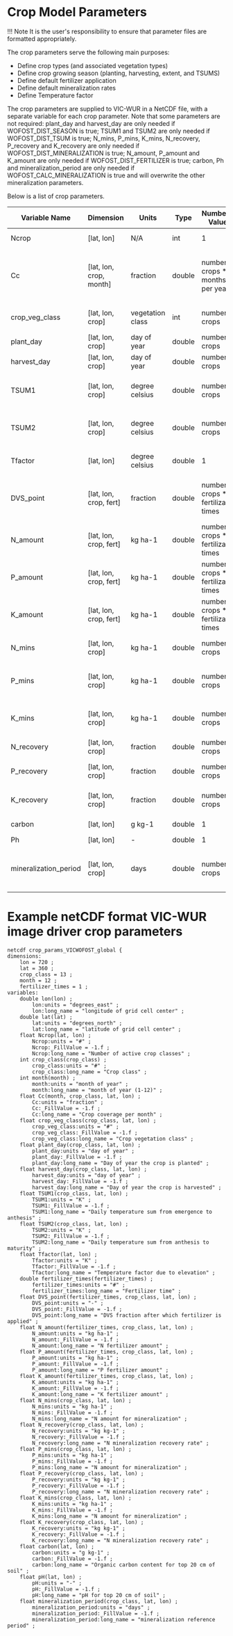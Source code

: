 # Crop Model Parameters

!!! Note
	It is the user's responsibility to ensure that parameter files are formatted appropriately.


The crop parameters serve the following main purposes:

*   Define crop types (and associated vegetation types)
*   Define crop growing season (planting, harvesting, extent, and TSUMS)
*   Define default fertilizer application
*   Define default mineralization rates
*   Define Temperature factor

The crop parameters are supplied to VIC-WUR in a NetCDF file, with a separate variable for each crop parameter. Note that some parameters are not required: plant_day and harvest_day are only needed if WOFOST_DIST_SEASON is true; TSUM1 and TSUM2 are only needed if WOFOST_DIST_TSUM is true; N_mins, P_mins, K_mins, N_recovery, P_recovery and K_recovery are only needed if WOFOST_DIST_MINERALIZATION is true; N_amount, P_amount and K_amount are only needed if WOFOST_DIST_FERTILIZER is true; carbon, Ph and mineralization_period are only needed if WOFOST_CALC_MINERALIZATION is true and will overwrite the other mineralization parameters.

Below is a list of crop parameters.

| Variable Name         | Dimension   | Units                                          | Type   | Number of Values | Description                                     |
|-----------------------|-------------|------------------------------------------------|--------|------------------|-------------------------------------------------|
| Ncrop             | [lat, lon] | N/A                                            | int    | 1                | Number of crop in cell        |
| Cc                 | [lat, lon, crop, month] | fraction | double    | number of crops * months per year                | Crop coverage per months (used for multiple seasons per crop)                  |
| crop_veg_class  | [lat, lon, crop]  | vegetation class                            | int | number of crops                | Crop vegetation class |
| plant_day | [lat, lon, crop]  | day of year                                       | double | number of crops                | Crop plantin day  |
| harvest_day | [lat, lon, crop]  | day of year                                       | double | number of crops                | Crop harvest day  |
| TSUM1 | [lat, lon, crop]  | degree celsius                                       | double | number of crops                | Crop temperature sum to anthesis  |
| TSUM2 | [lat, lon, crop]  | degree celsius                                       | double | number of crops                | Crop temperature sum to maturity  |
| Tfactor | [lat, lon]  | degree celsius                                       | double | 1                | Crop temperature factor  |
| DVS_point | [lat, lon, crop, fert]  | fraction                                       | double | number of crops * fertilization times                | Crop development stage of fertilize application  |
| N_amount | [lat, lon, crop, fert]  | kg ha-1                                       | double | number of crops * fertilization times                | Crop nitrogen application  |
| P_amount | [lat, lon, crop, fert]  | kg ha-1                                       | double | number of crops * fertilization times                | Crop phosphorus application  |
| K_amount | [lat, lon, crop, fert]  | kg ha-1                                       | double | number of crops * fertilization times                | Crop potassium application  |
| N_mins | [lat, lon, crop]  | kg ha-1                                       | double | number of crops                | Crop nitrogen mineralization rate  |
| P_mins | [lat, lon, crop]  | kg ha-1                                       | double | number of crops                | Crop phosphorus mineralization rate |
| K_mins | [lat, lon, crop]  | kg ha-1                                       | double | number of crops                | Crop potassium mineralization rate |
| N_recovery | [lat, lon, crop]  | fraction                                       | double | number of crops                | Crop nitrogen recovery rate |
| P_recovery | [lat, lon, crop]  | fraction                                       | double | number of crops                | Crop phosphorus recovery rate |
| K_recovery | [lat, lon, crop]  | fraction                                       | double | number of crops                | Crop potassium recovery rate |
| carbon | [lat, lon]  | g kg-1                                       | double | 1                | Soil carbon content |
| Ph | [lat, lon]  | -                                       | double | 1                | Soil Ph |
| mineralization_period | [lat, lon, crop]  | days                                       | double | number of crops                | Mineralization period over which mineralization is calculated |

# Example netCDF format VIC-WUR image driver crop parameters

```
netcdf crop_params_VICWOFOST_global {
dimensions:
	lon = 720 ;
	lat = 360 ;
	crop_class = 13 ;
	month = 12 ;
	fertilizer_times = 1 ;
variables:
	double lon(lon) ;
		lon:units = "degrees_east" ;
		lon:long_name = "longitude of grid cell center" ;
	double lat(lat) ;
		lat:units = "degrees_north" ;
		lat:long_name = "latitude of grid cell center" ;
	float Ncrop(lat, lon) ;
		Ncrop:units = "#" ;
		Ncrop:_FillValue = -1.f ;
		Ncrop:long_name = "Number of active crop classes" ;
	int crop_class(crop_class) ;
		crop_class:units = "#" ;
		crop_class:long_name = "Crop class" ;
	int month(month) ;
		month:units = "month of year" ;
		month:long_name = "month of year (1-12)" ;
	float Cc(month, crop_class, lat, lon) ;
		Cc:units = "fraction" ;
		Cc:_FillValue = -1.f ;
		Cc:long_name = "Crop coverage per month" ;
	float crop_veg_class(crop_class, lat, lon) ;
		crop_veg_class:units = "#" ;
		crop_veg_class:_FillValue = -1.f ;
		crop_veg_class:long_name = "Crop vegetation class" ;
	float plant_day(crop_class, lat, lon) ;
		plant_day:units = "day of year" ;
		plant_day:_FillValue = -1.f ;
		plant_day:long_name = "Day of year the crop is planted" ;
	float harvest_day(crop_class, lat, lon) ;
		harvest_day:units = "day of year" ;
		harvest_day:_FillValue = -1.f ;
		harvest_day:long_name = "Day of year the crop is harvested" ;
	float TSUM1(crop_class, lat, lon) ;
		TSUM1:units = "K" ;
		TSUM1:_FillValue = -1.f ;
		TSUM1:long_name = "Daily temperature sum from emergence to anthesis" ;
	float TSUM2(crop_class, lat, lon) ;
		TSUM2:units = "K" ;
		TSUM2:_FillValue = -1.f ;
		TSUM2:long_name = "Daily temperature sum from anthesis to maturity" ;
	float Tfactor(lat, lon) ;
		Tfactor:units = "K" ;
		Tfactor:_FillValue = -1.f ;
		Tfactor:long_name = "Temperature factor due to elevation" ;
	double fertilizer_times(fertilizer_times) ;
		fertilizer_times:units = "#" ;
		fertilizer_times:long_name = "Fertilizer time" ;
	float DVS_point(fertilizer_times, crop_class, lat, lon) ;
		DVS_point:units = "-" ;
		DVS_point:_FillValue = -1.f ;
		DVS_point:long_name = "DVS fraction after which fertilizer is applied" ;
	float N_amount(fertilizer_times, crop_class, lat, lon) ;
		N_amount:units = "kg ha-1" ;
		N_amount:_FillValue = -1.f ;
		N_amount:long_name = "N fertilizer amount" ;
	float P_amount(fertilizer_times, crop_class, lat, lon) ;
		P_amount:units = "kg ha-1" ;
		P_amount:_FillValue = -1.f ;
		P_amount:long_name = "P fertilizer amount" ;
	float K_amount(fertilizer_times, crop_class, lat, lon) ;
		K_amount:units = "kg ha-1" ;
		K_amount:_FillValue = -1.f ;
		K_amount:long_name = "K fertilizer amount" ;
	float N_mins(crop_class, lat, lon) ;
		N_mins:units = "kg ha-1" ;
		N_mins:_FillValue = -1.f ;
		N_mins:long_name = "N amount for mineralization" ;
	float N_recovery(crop_class, lat, lon) ;
		N_recovery:units = "kg kg-1" ;
		N_recovery:_FillValue = -1.f ;
		N_recovery:long_name = "N mineralization recovery rate" ;
	float P_mins(crop_class, lat, lon) ;
		P_mins:units = "kg ha-1" ;
		P_mins:_FillValue = -1.f ;
		P_mins:long_name = "N amount for mineralization" ;
	float P_recovery(crop_class, lat, lon) ;
		P_recovery:units = "kg kg-1" ;
		P_recovery:_FillValue = -1.f ;
		P_recovery:long_name = "N mineralization recovery rate" ;
	float K_mins(crop_class, lat, lon) ;
		K_mins:units = "kg ha-1" ;
		K_mins:_FillValue = -1.f ;
		K_mins:long_name = "N amount for mineralization" ;
	float K_recovery(crop_class, lat, lon) ;
		K_recovery:units = "kg kg-1" ;
		K_recovery:_FillValue = -1.f ;
		K_recovery:long_name = "N mineralization recovery rate" ;
	float carbon(lat, lon) ;
		carbon:units = "g kg-1" ;
		carbon:_FillValue = -1.f ;
		carbon:long_name = "Organic carbon content for top 20 cm of soil" ;
	float pH(lat, lon) ;
		pH:units = "-" ;
		pH:_FillValue = -1.f ;
		pH:long_name = "pH for top 20 cm of soil" ;
	float mineralization_period(crop_class, lat, lon) ;
		mineralization_period:units = "days" ;
		mineralization_period:_FillValue = -1.f ;
		mineralization_period:long_name = "mineralization reference period" ;

```
